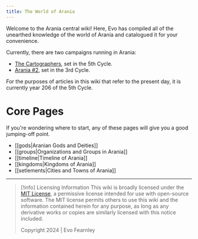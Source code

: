 ```yaml
---
title: The World of Arania
---
```

Welcome to the Arania central wiki! Here, Evo has compiled all of the unearthed knowledge of the world of Arania and catalogued it for your convenience.

Currently, there are two campaigns running in Arania:
- [The Cartographers](https://arania-01.evofearnley.com), set in the 5th Cycle.
- [Arania #2](https://arania-02.evofearnley.com), set in the 3rd Cycle.

For the purposes of articles in this wiki that refer to the present day, it is currently year 206 of the 5th Cycle. 

# Core Pages
If you're wondering where to start, any of these pages will give you a good jumping-off point. 
- [[gods|Aranian Gods and Deities]]
- [[groups|Organizations and Groups in Arania]]
- [[timeline|Timeline of Arania]]
- [[kingdoms|Kingdoms of Arania]]
- [[setlements|Cities and Towns of Arania]]
---
> [!info] Licensing Information
> This wiki is broadly licensed under the [MIT License](https://opensource.org/license/mit), a permissive license intended for use with open-source software. The MIT license permits others to use this wiki and the information contained herein for any purpose, as long as any derivative works or copies are similarly licensed with this notice included.
> 
> Copyright 2024 | Evo Fearnley

